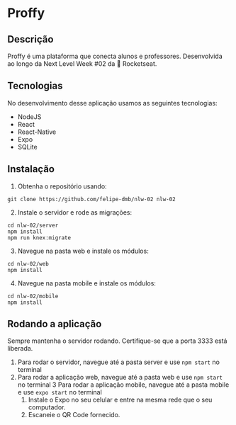 # Proffy
## Descrição
Proffy é uma plataforma que conecta alunos e professores. Desenvolvida ao longo da Next Level Week #02 da :rocket: Rocketseat.

## Tecnologias
No desenvolvimento desse aplicação usamos as seguintes tecnologias:
- NodeJS
- React
- React-Native
- Expo
- SQLite

## Instalação
1. Obtenha o repositório usando:
```
git clone https://github.com/felipe-dmb/nlw-02 nlw-02
```
2. Instale o servidor e rode as migrações:
```
cd nlw-02/server
npm install
npm run knex:migrate
```
3. Navegue na pasta web e instale os módulos:
```
cd nlw-02/web
npm install
```
4. Navegue na pasta mobile e instale os módulos:
```
cd nlw-02/mobile
npm install
```
## Rodando a aplicação
Sempre mantenha o servidor rodando. Certifique-se que a porta 3333 está liberada.

1. Para rodar o servidor, navegue até a pasta server e use `npm start` no terminal
2. Para rodar a aplicação web, navegue até a pasta web e use `npm start` no terminal
3 Para rodar a aplicação mobile, navegue até a pasta mobile e use `expo start` no terminal
    1. Instale o Expo no seu celular e entre na mesma rede que o seu computador.
    2. Escaneie o QR Code fornecido.
